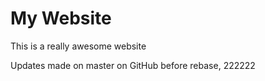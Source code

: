 # My Website

This is a really awesome website

Updates made on master on GitHub before rebase, 222222
